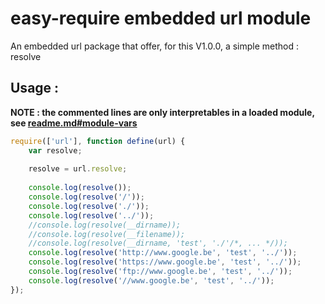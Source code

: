 easy-require embedded url module<a name="url"><a>
================================

An embedded url package that offer, for this V1.0.0, a simple method : resolve


Usage :
-------

<b>NOTE : the commented lines are only interpretables in a loaded module, see <a href="./readme.md#module-vars">readme.md#module-vars</a></b>

```JavaScript
require(['url'], function define(url) {
    var resolve;
    
    resolve = url.resolve;
    
    console.log(resolve());
    console.log(resolve('/'));
    console.log(resolve('./'));
    console.log(resolve('../'));
    //console.log(resolve(__dirname));
    //console.log(resolve(__filename));
    //console.log(resolve(__dirname, 'test', './'/*, ... */));
    console.log(resolve('http://www.google.be', 'test', '../'));
    console.log(resolve('https://www.google.be', 'test', '../'));
    console.log(resolve('ftp://www.google.be', 'test', '../'));
    console.log(resolve('//www.google.be', 'test', '../'));
});
```
